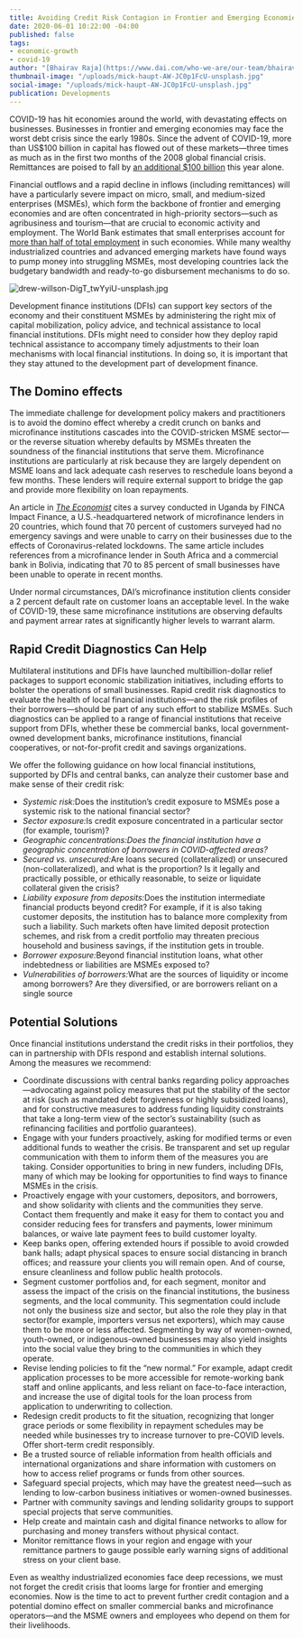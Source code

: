 ```yaml
---
title: Avoiding Credit Risk Contagion in Frontier and Emerging Economies
date: 2020-06-01 10:22:00 -04:00
published: false
tags:
- economic-growth
- covid-19
author: "[Bhairav Raja](https://www.dai.com/who-we-are/our-team/bhairav-raja)"
thumbnail-image: "/uploads/mick-haupt-AW-JC0p1FcU-unsplash.jpg"
social-image: "/uploads/mick-haupt-AW-JC0p1FcU-unsplash.jpg"
publication: Developments
---
```


COVID-19 has hit economies around the world, with devastating effects on businesses. Businesses in frontier and emerging economies may face the worst debt crisis since the early 1980s. Since the advent of COVID-19, more than US$100 billion in capital has flowed out of these markets—three times as much as in the first two months of the 2008 global financial crisis. Remittances are poised to fall by [an additional $100 billion](https://www.project-syndicate.org/commentary/managiing-coming-global-debt-crisis-by-barry-eichengreen-2020-05) this year alone.



Financial outflows and a rapid decline in inflows (including remittances) will have a particularly severe impact on micro, small, and medium-sized enterprises (MSMEs), which form the backbone of frontier and emerging economies and are often concentrated in high-priority sectors—such as agribusiness and tourism—that are crucial to economic activity and employment. The World Bank estimates that small enterprises account for [more than half of total employment](https://www.worldbank.org/en/topic/smefinance) in such economies. While many wealthy industrialized countries and advanced emerging markets have found ways to pump money into struggling MSMEs, most developing countries lack the budgetary bandwidth and ready-to-go disbursement mechanisms to do so.

![drew-willson-DigT_twYyiU-unsplash.jpg](/uploads/drew-willson-DigT_twYyiU-unsplash.jpg) 

Development finance institutions (DFIs) can support key sectors of the economy and their constituent MSMEs by administering the right mix of capital mobilization, policy advice, and technical assistance to local financial institutions. DFIs might need to consider how they deploy rapid technical assistance to accompany timely adjustments to their loan mechanisms with local financial institutions. In doing so, it is important that they stay attuned to the development part of development finance.

## The Domino effects

The immediate challenge for development policy makers and practitioners is to avoid the domino effect whereby a credit crunch on banks and microfinance institutions cascades into the COVID-stricken MSME sector—or the reverse situation whereby defaults by MSMEs threaten the soundness of the financial institutions that serve them. Microfinance institutions are particularly at risk because they are largely dependent on MSME loans and lack adequate cash reserves to reschedule loans beyond a few months. These lenders will require external support to bridge the gap and provide more flexibility on loan repayments. 

An article in [_The Economist_](https://www.economist.com/finance-and-economics/2020/05/05/for-microfinance-lenders-covid-19-is-an-existential-threat) cites a survey conducted in Uganda by FINCA Impact Finance, a U.S.-headquartered network of microfinance lenders in 20 countries, which found that 70 percent of customers surveyed had no emergency savings and were unable to carry on their businesses due to the effects of Coronavirus-related lockdowns. The same article includes references from a microfinance lender in South Africa and a commercial bank in Bolivia, indicating that 70 to 85 percent of small businesses have been unable to operate in recent months.

Under normal circumstances, DAI’s microfinance institution clients consider a 2 percent default rate on customer loans an acceptable level. In the wake of COVID-19, these same microfinance institutions are observing defaults and payment arrear rates at significantly higher levels to warrant alarm. 

## Rapid Credit Diagnostics Can Help 

Multilateral institutions and DFIs have launched multibillion-dollar relief packages to support economic stabilization initiatives, including efforts to bolster the operations of small businesses. Rapid credit risk diagnostics to evaluate the health of local financial institutions—and the risk profiles of their borrowers—should be part of any such effort to stabilize MSMEs. Such diagnostics can be applied to a range of financial institutions that receive support from DFIs, whether these be commercial banks, local government-owned development banks, microfinance institutions, financial cooperatives, or not-for-profit credit and savings organizations. 

We offer the following guidance on how local financial institutions, supported by DFIs and central banks, can analyze their customer base and make sense of their credit risk: 

  <ul>
    <li><em>Systemic risk:</em>Does the institution’s credit exposure to MSMEs pose a systemic risk to the national financial sector?</li>
    <li><em>Sector exposure:</em>Is credit exposure concentrated in a particular sector (for example, tourism)?</li>
    <li><em>Geographic concentrations:Does the financial institution have a geographic concentration of borrowers in COVID-affected areas?</em></li>
    <li><em>Secured vs. unsecured:</em>Are loans secured (collateralized) or unsecured (non-collateralized), and what is the proportion? Is it legally and
    practically possible, or ethically reasonable, to seize or liquidate collateral given the crisis?</li>
    <li><em>Liability exposure from deposits:</em>Does the institution intermediate financial products beyond credit? For example, if it is also taking customer deposits,
    the institution has to balance more complexity from such a liability. Such markets often have limited deposit protection
    schemes, and risk from a credit portfolio may threaten precious household and business savings, if the institution gets
    in trouble.</li>
    <li><em>Borrower exposure:</em>Beyond financial institution loans, what other indebtedness or liabilities are MSMEs exposed to?</li>
    <li><em>Vulnerabilities of borrowers:</em>What are the sources of liquidity or income among borrowers? Are they diversified, or are borrowers reliant on a single
    source</li>
  </ul>

## Potential Solutions

Once financial institutions understand the credit risks in their portfolios, they can in partnership with DFIs respond and establish internal solutions. Among the measures we recommend:

* Coordinate discussions with central banks regarding policy approaches—advocating against policy measures that put the
stability of the sector at risk (such as mandated debt forgiveness or highly subsidized loans), and for constructive
measures to address funding liquidity constraints that take a long-term view of the sector’s sustainability (such as
refinancing facilities and portfolio guarantees).
* Engage with your funders proactively, asking for modified terms or even additional funds to weather the crisis. Be
transparent and set up regular communication with them to inform them of the measures you are taking. Consider
opportunities to bring in new funders, including DFIs, many of which may be looking for opportunities to find ways to
finance MSMEs in the crisis.
* Proactively engage with your customers, depositors, and borrowers, and show solidarity with clients and the
communities they serve. Contact them frequently and make it easy for them to contact you and consider reducing fees for
transfers and payments, lower minimum balances, or waive late payment fees to build customer loyalty.
* Keep banks open, offering extended hours if possible to avoid crowded bank halls; adapt physical spaces to ensure
social distancing in branch offices; and reassure your clients you will remain open. And of course, ensure cleanliness
and follow public health protocols.
* Segment customer portfolios and, for each segment, monitor and assess the impact of the crisis on the financial
institutions, the business segments, and the local community. This segmentation could include not only the business size
and sector, but also the role they play in that sector(for example, importers versus net exporters), which may cause
them to be more or less affected. Segmenting by way of women-owned, youth-owned, or indigenous-owned businesses may also
yield insights into the social value they bring to the communities in which they operate.
* Revise lending policies to fit the “new normal.” For example, adapt credit application processes to be more accessible
for remote-working bank staff and online applicants, and less reliant on face-to-face interaction, and increase the use
of digital tools for the loan process from application to underwriting to collection.
* Redesign credit products to fit the situation, recognizing that longer grace periods or some flexibility in repayment
schedules may be needed while businesses try to increase turnover to pre-COVID levels. Offer short-term credit
responsibly.
* Be a trusted source of reliable information from health officials and international organizations and share
information with customers on how to access relief programs or funds from other sources.
* Safeguard special projects, which may have the greatest need—such as lending to low-carbon business initiatives or
women-owned businesses.
* Partner with community savings and lending solidarity groups to support special projects that serve communities.
* Help create and maintain cash and digital finance networks to allow for purchasing and money transfers without
physical contact.
* Monitor remittance flows in your region and engage with your remittance partners to gauge possible early warning signs
of additional stress on your client base.

Even as wealthy industrialized economies face deep recessions, we must not forget the credit crisis that looms large for frontier and emerging economies. Now is the time to act to prevent further credit contagion and a potential domino effect on smaller commercial banks and microfinance operators—and the MSME owners and employees who depend on them for
their livelihoods.